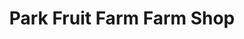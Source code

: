 ---
title: "Park Fruit Farm Farm Shop"
url: /great-holland/park-fruit-farm-farm-shop/
shop: Hofladen
---